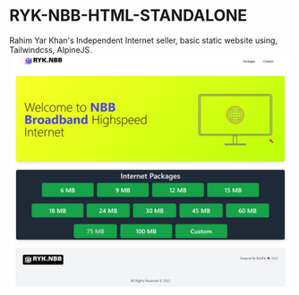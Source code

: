 # RYK-NBB-HTML-STANDALONE
Rahim Yar Khan's Independent Internet seller, basic static website using, Tailwindcss, AlpineJS.
![Simpleton Website](https://raw.githubusercontent.com/Bytepie/RYK-NBB-HTML-STANDALONE/ebc95444bfbc2a6c1587649e35af6a8868db2919/Screenshot%202022-05-30%20at%2012-29-21%20RYK%20NET%20Pakistan.jpg)



